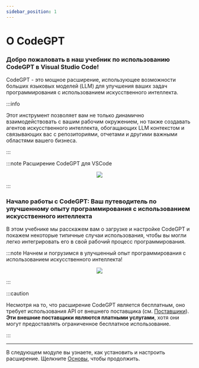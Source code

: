```yaml
---
sidebar_position: 1
---
```


# О CodeGPT

### Добро пожаловать в наш учебник по использованию CodeGPT в Visual Studio Code!

CodeGPT - это мощное расширение, использующее возможности больших языковых моделей (LLM) для улучшения ваших задач программирования с использованием искусственного интеллекта.

:::info

Этот инструмент позволяет вам не только динамично взаимодействовать с вашим рабочим окружением, но также создавать агентов искусственного интеллекта, обогащающих LLM контекстом и связывающих вас с репозиториями, отчетами и другими важными областями вашего бизнеса.

:::

:::note Расширение CodeGPT для VSCode
<p align="center">
    <img src="https://github.com/davila7/code-gpt-docs/assets/6216945/4c478f3e-b222-42d0-a079-5a1d8167159c" />
</p>
:::

### Начало работы с CodeGPT: Ваш путеводитель по улучшенному опыту программирования с использованием искусственного интеллекта

В этом учебнике мы расскажем вам о загрузке и настройке CodeGPT и покажем некоторые типичные случаи использования, чтобы вы могли легко интегрировать его в свой рабочий процесс программирования.

:::note Начнем и погрузимся в улучшенный опыт программирования с использованием искусственного интеллекта!
<p align="center">
    <img src="https://github.com/davila7/code-gpt-docs/assets/6216945/a7f7acc0-4e85-4e88-9370-a2d2f1163a1d" />
</p>
:::

:::caution

Несмотря на то, что расширение CodeGPT является бесплатным, оно требует использования API от внешнего поставщика (см. [Поставщики](/docs/category/ai-providers)). **Эти внешние поставщики являются платными услугами**, хотя они могут предоставлять ограниченное бесплатное использование.

:::

---

В следующем модуле вы узнаете, как установить и настроить расширение. Щелкните [Основы](/docs/category/basics), чтобы продолжить.

